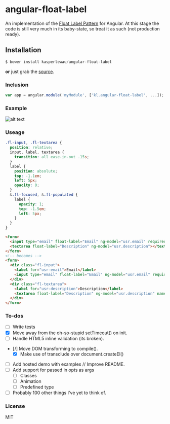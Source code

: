 # angular-float-label


An implementation of the [Float Label Pattern](http://bradfrostweb.com/blog/post/float-label-pattern/) for Angular. At this stage the code is still very much in its baby-state, so treat it as such (not production ready).

## Installation

```js
$ bower install kasperlewau/angular-float-label
```
**or** just grab the [source](https://raw.github.com/kasperlewau/angular-float-label/master/angular-float-label.js).

### Inclusion

```js
var app = angular.module('myModule', ['kl.angular-float-label', ...]);
```

### Example

![alt text](http://cl.ly/image/192v0U053F1I/out2.gif "out2.gif")

### Useage

```css
.fl-input, .fl-textarea {
  position: relative;
  input, label, textarea {
    transition: all ease-in-out .15s;
  }
  label {
    position: absolute;
    top: -1.1em;
    left: 5px;
    opacity: 0;
  }
  &.fl-focused, &.fl-populated {
    label {
      opacity: 1;
      top: -1.5em;
      left: 5px;
    }
  }
}
```

```html
<form>
  <input type="email" float-label="Email" ng-model="usr.email" required>
  <textarea float-label="Description" ng-model="usr.description"></textarea>
</form>
<!-- becomes -->
<form>
  <div class="fl-input">
    <label for="usr-email">Email</label>
    <input type="email" float-label="Email" ng-model="usr.email" required="" name="usr-email" class="ng-pristine ng-invalid ng-invalid-required ng-valid-email">
  </div>
  <div class="fl-textarea">
    <label for="usr-description">Description</label>
    <textarea float-label="Description" ng-model="usr.description" name="usr-description" class="ng-pristine ng-valid"></textarea>
  </div>
</form>
```

### To-dos
- [ ] Write tests
- [x] Move away from the oh-so-stupid setTimeout() on init.
- [ ] Handle HTML5 inline validation (its broken).
- [/] Move DOM transforming to compile().
  - [x] Make use of transclude over document.createEl()
- [ ] Add hosted demo with examples // Improve README.
- [ ] Add support for passed in opts as args
  - [ ] Classes
  - [ ] Animation
  - [ ] Predefined type
- [ ] Probably 100 other things I've yet to think of.

### License

MIT